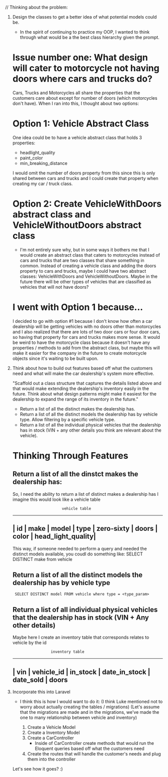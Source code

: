 // Thinking about the problem:

1. Design the classes to get a better idea of what potential models could be. 
    - In the spirit of continuing to practice my OOP, I wanted to think through what would be a the best class hierarchy given the prompt.

    # Issue number one: What design will cater to motorcycle not having doors where cars and trucks do?
    Cars, Trucks and Motorcycles all share the properties that the customers care about except for number of doors (which motorcycles don't have). When I ran into this, I thought about two options:

    # Option 1: Vehicle Abstract Class
    One idea could be to have a vehicle abstract class that holds 3 properties:
    - headlight_quality
    - paint_color
    - min_breaking_distance

    I would omit the number of doors property from this since this is only shared between cars and trucks and I could create that property when creating my car / truck class.

    # Option 2: Create VehicleWithDoors abstract class and VehicleWithoutDoors abstract class
    - I'm not entirely sure why, but in some ways it bothers me that I would create an abstract class that caters to motorcycles instead of cars and trucks that are two classes that share something in common. Instead of creating a vehicle class and adding the doors property to cars and trucks, maybe I could have two abstract classes: VehicleWithDoors and VehicleWithoutDoors. Maybe in the future there will be other types of vehicles that are classified as vehicles that will not have doors? 

    # I went with Option 1 because...
    I decided to go with option #1 because I don't know how often a car dealership will be getting vehicles with no doors other than motorcycles and I also realized that there are lots of two door cars or four door cars, so having that property for cars and trucks makes more sense. It would be weird to have the motorcycle class because it doesn't have any properties / methods to add from the abstract class, but maybe this will make it easier for the company in the future to create motorcycle objects since it's waiting to be built upon. 

2. Think about how to build out features based off what the customers need and what will make the car dealership's system more effective.

    "Scaffold out a class structure that captures the details listed above and that would make extending the dealership's inventory easily in the future.  Think about what design patterns might make it easiest for the dealership to expand the range of its inventory in the future."

    - Return a list of all the distinct makes the dealership has.
    - Return a list of all the distinct models the dealership has by vehicle type.  Allow filtering by a specific vehicle type.
    - Return a list of all the individual physical vehicles that the dealership has in stock (VIN + any other details you think are relevant about the vehicle).

    # Thinking Through Features

    ## Return a list of all the dinstct makes the dealership has:
    So, I need the ability to return a list of distinct makes a dealership has 
    I imagine this would look like a vehicle table

                             vehicle table
    _____________________________________________________________________________
    | id | make | model | type | zero-sixty | doors | color | head_light_quality|
    -----------------------------------------------------------------------------
    This way, if someone needed to perform a query and needed the distinct models available, you coudl do something like:
        SELECT DISTINCT make from vehicle

    ## Return a list of all the distinct models the dealership has by vehicle type
        SELECT DISTINCT model FROM vehicle where type = <type_param>

    ## Return a list of all individual physical vehicles that the dealership has in stock (VIN + Any other details)
    Maybe here I create an inventory table that corresponds relates to vehicle by the id
                        
                        inventory table
    _________________________________________________________________
    | vin | vehicle_id | in_stock | date_in_stock | date_sold | doors
    -----------------------------------------------------------------

3. Incorporate this into Laravel
    - I think this is how I would want to do it:
        (I think Luke mentioned not to worry about actually creating the tables / migrations)
        (Let's assume that the migrations are made and in the migrations, we've made the one to many relationship between vehicle and inventory)

        1. Create a Vehicle Model
        2. Create a Inventory Model
        3. Create a CarController 
            - Inside of CarController create methods that would run the Eloquent queries based off what the customers need
        4. Create the routes that will handle the customer's needs and plug them into the controller

    Let's see how it goes? :) 


